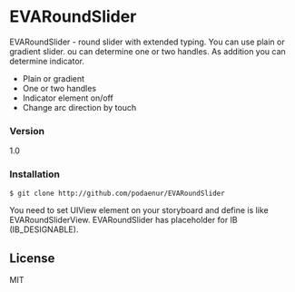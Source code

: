 # EVARoundSlider

EVARoundSlider - round slider with extended typing. You can use plain or gradient slider. ou can determine one or two handles. As addition you can determine indicator.

  - Plain or gradient
  - One or two handles
  - Indicator element on/off
  - Change arc direction by touch

### Version
1.0

### Installation

```sh
$ git clone http://github.com/podaenur/EVARoundSlider
```
You need to set UIView element on your storyboard and define is like EVARoundSliderView. EVARoundSlider has placeholder for IB (IB_DESIGNABLE).


License
----

MIT


